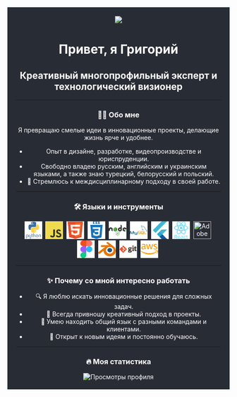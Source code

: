 <div id="header" align="center" style="background-color: #282c34; color: white; padding: 20px;">
  <img src="https://media.giphy.com/media/M9gbBd9nbDrOTu1Mqx/giphy.gif" width="100"/>
  <h1>Привет, я Григорий</h1>
  <h2>Креативный многопрофильный эксперт и технологический визионер</h2>

---

### :woman_technologist: Обо мне
Я превращаю смелые идеи в инновационные проекты, делающие жизнь ярче и удобнее.  
- Опыт в дизайне, разработке, видеопроизводстве и юриспруденции.  
- Свободно владею русским, английским и украинским языками, а также знаю турецкий, белорусский и польский.  
- 🧩 Стремлюсь к междисциплинарному подходу в своей работе.

---

### :hammer_and_wrench: Языки и инструменты
<div align="center">
  <img src="https://github.com/devicons/devicon/blob/master/icons/python/python-original-wordmark.svg" title="Python" width="40" height="40" style="animation: pulse 1s infinite;"/>&nbsp;
  <img src="https://github.com/devicons/devicon/blob/master/icons/javascript/javascript-original.svg" title="JavaScript" width="40" height="40" style="animation: pulse 1s infinite;"/>&nbsp;
  <img src="https://github.com/devicons/devicon/blob/master/icons/html5/html5-original.svg" title="HTML5" width="40" height="40" style="animation: pulse 1s infinite;"/>&nbsp;
  <img src="https://github.com/devicons/devicon/blob/master/icons/css3/css3-plain-wordmark.svg" title="CSS3" width="40" height="40" style="animation: pulse 1s infinite;"/>&nbsp;
  <img src="https://github.com/devicons/devicon/blob/master/icons/nodejs/nodejs-original-wordmark.svg" title="NodeJS" width="40" height="40" style="animation: pulse 1s infinite;"/>&nbsp;
  <img src="https://github.com/devicons/devicon/blob/master/icons/mysql/mysql-original-wordmark.svg" title="MySQL" width="40" height="40" style="animation: pulse 1s infinite;"/>&nbsp;
  <img src="https://github.com/devicons/devicon/blob/master/icons/flutter/flutter-original.svg" title="Flutter" width="40" height="40" style="animation: pulse 1s infinite;"/>&nbsp;
  <img src="https://github.com/devicons/devicon/blob/master/icons/react/react-original-wordmark.svg" title="React" width="40" height="40" style="animation: pulse 1s infinite;"/>&nbsp;
  <img src="https://github.com/devicons/devicon/blob/master/icons/adobe/adobe-original-wordmark.svg" title="Adobe" width="40" height="40" style="animation: pulse 1s infinite;"/>&nbsp;
  <img src="https://github.com/devicons/devicon/blob/master/icons/figma/figma-original.svg" title="Figma" width="40" height="40" style="animation: pulse 1s infinite;"/>&nbsp;
  <img src="https://github.com/devicons/devicon/blob/master/icons/blender/blender-original.svg" title="Blender" width="40" height="40" style="animation: pulse 1s infinite;"/>&nbsp;
  <img src="https://github.com/devicons/devicon/blob/master/icons/git/git-original-wordmark.svg" title="Git" width="40" height="40" style="animation: pulse 1s infinite;"/>&nbsp;
  <img src="https://github.com/devicons/devicon/blob/master/icons/amazonwebservices/amazonwebservices-plain-wordmark.svg" title="AWS" width="40" height="40" style="animation: pulse 1s infinite;"/>&nbsp;
</div>

---

### :sparkles: Почему со мной интересно работать
- 🔍 Я люблю искать инновационные решения для сложных задач.  
- 🎨 Всегда привношу креативный подход в проекты.  
- 🤝 Умею находить общий язык с разными командами и клиентами.  
- 🚀 Открыт к новым идеям и постоянно обучаюсь.

---

### :fire: Моя статистика
<div align="center">
  <img src="https://komarev.com/ghpvc/?username=your-github-username&style=flat-square&color=blue" alt="Просмотры профиля"/>
</div>
